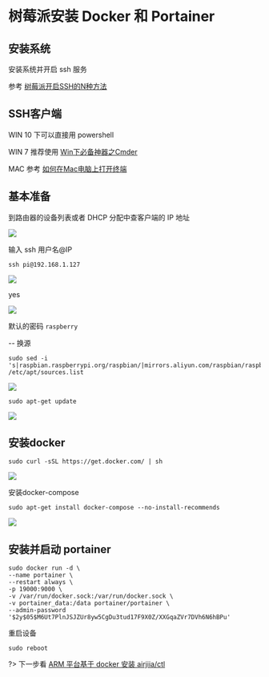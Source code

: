# 树莓派安装 Docker 和 Portainer

## 安装系统

安装系统并开启 ssh 服务

参考 [树莓派开启SSH的N种方法](https://www.jianshu.com/p/654ee08d2b3a)


## SSH客户端

WIN 10 下可以直接用 powershell

WIN 7 推荐使用 [Win下必备神器之Cmder](https://www.jeffjade.com/2016/01/13/2016-01-13-windows-software-cmder/)


MAC 参考 [如何在Mac电脑上打开终端](https://zh.wikihow.com/%E5%9C%A8Mac%E7%94%B5%E8%84%91%E4%B8%8A%E6%89%93%E5%BC%80%E7%BB%88%E7%AB%AF)





## 基本准备

到路由器的设备列表或者 DHCP 分配中查客户端的 IP 地址


![](https://ws1.sinaimg.cn/large/007fN5Xegy1fx69qme01fj30tj06y74e.jpg)

输入 ssh 用户名@IP

```shell
ssh pi@192.168.1.127
```

![](https://ws1.sinaimg.cn/large/007fN5Xegy1fx69mojmvlj30ss0e8dj1.jpg)

yes

![](https://ws1.sinaimg.cn/large/007fN5Xegy1fx6a9r16baj30qw0a40vk.jpg)


默认的密码 `raspberry`

-- 换源
```shell
sudo sed -i 's|raspbian.raspberrypi.org/raspbian/|mirrors.aliyun.com/raspbian/raspbian/|g' /etc/apt/sources.list
```

![](https://ws1.sinaimg.cn/large/007fN5Xegy1fx6an28bz9j314u064go9.jpg)


```shell
sudo apt-get update
```


![](https://ws1.sinaimg.cn/large/007fN5Xegy1fx6ao3clwvj30nb0botci.jpg)

## 安装docker

```shell
sudo curl -sSL https://get.docker.com/ | sh
```

![](https://ws1.sinaimg.cn/large/007fN5Xegy1fx6arrnd6fj30yi0tyk43.jpg)



安装docker-compose

```shell
sudo apt-get install docker-compose --no-install-recommends
```


![](https://ws1.sinaimg.cn/large/007fN5Xegy1fx6astagmfj31160qmqhl.jpg)



## 安装并启动 portainer


```shell
sudo docker run -d \
--name portainer \
--restart always \
-p 19000:9000 \
-v /var/run/docker.sock:/var/run/docker.sock \
-v portainer_data:/data portainer/portainer \
--admin-password '$2y$05$M6Ut7PlnJSJZUr8yw5CgDu3tud17F9X0Z/XXGqaZVr7DVh6N6hBPu'
```

重启设备

```shell
sudo reboot
```

?> 下一步看 [ARM 平台基于 docker 安装 airjiia/ctl ](ctl/deploy/arm32v6)



